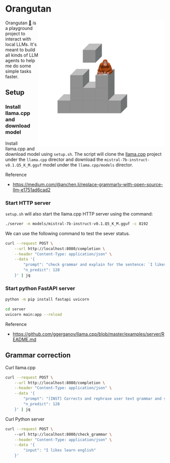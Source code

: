 # Orangutan


<img src="docs/images/orangutan_emoji_middle.png" alt="Orangutan Logo" width="400" align="right">

Orangutan [🦧](https://en.wikipedia.org/wiki/Orangutan) is a playground project to interact with local LLMs. It's meant to build all kinds of LLM agents to help me do some simple tasks faster.



## Setup
### Install llama.cpp and download model
Install llama.cpp and download model using `setup.sh`. The script will clone the [llama.cpp](https://github.com/ggerganov/llama.cpp) project under the `llama.cpp` director and download the `mistral-7b-instruct-v0.1.Q5_K_M.gguf` model under the `llama.cpp/models` director.

Reference
* https://medium.com/@anchen.li/replace-grammarly-with-open-source-llm-e1751ad6cad2

### Start HTTP server
`setup.sh` will also start the llama.cpp HTTP server using the command:
```bash
./server -m models/mistral-7b-instruct-v0.1.Q5_K_M.gguf -c 8192
```

We can use the following command to test the sever status.

```bash
curl --request POST \
    --url http://localhost:8080/completion \
    --header "Content-Type: application/json" \
    --data '{
        "prompt": "check grammar and explain for the sentence: `I likes learn english`",
        "n_predict": 128
    }' | jq
```

### Start python FastAPI server

```bash
python -m pip install fastapi uvicorn
```

```bash
cd server
uvicorn main:app --reload
```

Reference
* https://github.com/ggerganov/llama.cpp/blob/master/examples/server/README.md


## Grammar correction


Curl llama.cpp
```bash
curl --request POST \
    --url http://localhost:8080/completion \
    --header "Content-Type: application/json" \
    --data '{
        "prompt": "[INST] Corrects and rephrase user text grammar and spelling errors delimited by triple backticks to standard English.Text=```she no went to market``` [/INST][INST] Output: She didn’t go the market. [/INST][INST] Text=```I like to lean english``` [/INST][INST] Output:",
        "n_predict": 128
    }' | jq
```

Curl Python server

```bash
curl --request POST \                                                                                                                    base 17:52:07
    --url http://localhost:8000/check_grammar \
    --header "Content-Type: application/json" \
    --data '{
        "input": "I likes learn english"
    }'
```
